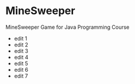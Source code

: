 # MineSweeper
MineSweeper Game for Java Programming Course

- edit 1
- edit 2
- edit 3
- edit 4
- edit 5
- edit 6
- edit 7
